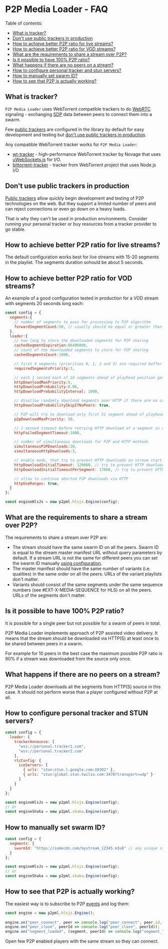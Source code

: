 # P2P Media Loader - FAQ

Table of contents:
- [What is tracker?](#what-is-tracker)
- [Don't use public trackers in production](#dont-use-public-trackers-in-production)
- [How to achieve better P2P ratio for live streams?](#how-to-achieve-better-p2p-ratio-for-live-streams)
- [How to achieve better P2P ratio for VOD streams?](#how-to-achieve-better-p2p-ratio-for-vod-streams)
- [What are the requirements to share a stream over P2P?](#what-are-the-requirements-to-share-a-stream-over-p2p)
- [Is it possible to have 100% P2P ratio?](#is-it-possible-to-have-100-p2p-ratio)
- [What happens if there are no peers on a stream?](#what-happens-if-there-are-no-peers-on-a-stream)
- [How to configure personal tracker and stun servers?](#how-to-configure-personal-tracker-and-stun-servers)
- [How to manually set swarm ID?](#how-to-manually-set-swarm-id)
- [How to see that P2P is actually working?](#how-to-see-that-p2p-is-actually-working)

## What is tracker?

`P2P Media Loader` uses WebTorrent compatible trackers to do [WebRTC](https://en.wikipedia.org/wiki/WebRTC) signaling - exchanging [SDP](https://en.wikipedia.org/wiki/Session_Description_Protocol) data between peers to connect them into a swarm.

Few [public trackers](https://openwebtorrent.com/) are configured in the library by default for easy development and testing but [don't use public trackers in production](#dont-use-public-trackers-in-production).

Any compatible WebTorrent tracker works for `P2P Media Loader`:
- [wt-tracker](https://github.com/Novage/wt-tracker) - high-performance WebTorrent tracker by Novage that uses [uWebSockets.js](https://github.com/uNetworking/uWebSockets.js) for I/O.
- [bittorrent-tracker](https://github.com/webtorrent/bittorrent-tracker) - tracker from WebTorrent project that uses Node.js I/O

## Don't use public trackers in production

[Public trackers](https://openwebtorrent.com/) allow quickly begin development and testing of P2P technologies on the web.
But they support a limited number of peers and can reject connections or even go down on a heavy loads.

That is why they can't be used in production environments. Consider running your personal tracker or buy resources from a tracker provider to go stable.

## How to achieve better P2P ratio for live streams?

The default configuration works best for live streams with 15-20 segments in the playlist. The segments duration sohould be about 5 seconds.

## How to achieve better P2P ratio for VOD streams?

An example of a good configuration tested in production for a VOD stream with segments 20 seconds long each:

```javascript
const config = {
  segments:{
    // number of segments to pass for processing to P2P algorithm
    forwardSegmentCount:50, // usually should be equal or greater than p2pDownloadMaxPriority and httpDownloadMaxPriority
  },
  loader:{
    // how long to store the downloaded segments for P2P sharing
    cachedSegmentExpiration:86400000,
    // count of the downloaded segments to store for P2P sharing
    cachedSegmentsCount:1000,

    // first 4 segments (priorities 0, 1, 2 and 3) are required buffer for stable playback
    requiredSegmentsPriority:3,

    // each 1 second each of 10 segments ahead of playhead position gets 6% probability for random HTTP download
    httpDownloadMaxPriority:9,
    httpDownloadProbability:0.06,
    httpDownloadProbabilityInterval: 1000,

    // disallow randomly download segments over HTTP if there are no connected peers
    httpDownloadProbabilitySkipIfNoPeers: true,

    // P2P will try to download only first 51 segment ahead of playhead position
    p2pDownloadMaxPriority: 50,

    // 1 second timeout before retrying HTTP download of a segment in case of an error
    httpFailedSegmentTimeout:1000,

    // number of simultaneous downloads for P2P and HTTP methods
    simultaneousP2PDownloads:20,
    simultaneousHttpDownloads:3,

    // enable mode, that try to prevent HTTP downloads on stream start-up
    httpDownloadInitialTimeout: 120000, // try to prevent HTTP downloads during first 2 minutes
    httpDownloadInitialTimeoutPerSegment: 17000, // try to prevent HTTP download per segment during first 17 seconds

    // allow to continue aborted P2P downloads via HTTP
    httpUseRanges: true,
  }
};

const engineHlsJs = new p2pml.hlsjs.Engine(config);
```

## What are the requirements to share a stream over P2P?

The requirements to share a stream over P2P are:
- The stream should have the same swarm ID on all the peers. Swarm ID is equal to the stream master manifest URL without query parameters by default. If a stream URL is not the same for different peers you can set the swarm ID manually [using configuration](#how-to-manually-set-swarm-id).
- The master manifest should have the same number of variants (i.e. qualities) in the same order on all the peers. URLs of the variant playlists don't matter.
- Variants should consist of the same segments under the same sequence numbers (see #EXT-X-MEDIA-SEQUENCE for HLS) on all the peers. URLs of the segments don't matter.

## Is it possible to have 100% P2P ratio?

It is possible for a single peer but not possible for a swarm of peers in total.

P2P Media Loader implements approach of P2P assisted video delivery. It means that the stream should be downloaded via HTTP(S) at least once to be shared between peers in a swarm.

For example for 10 peers in the best case the maximum possible P2P ratio is 90% if a stream was downloaded from the source only once.


## What happens if there are no peers on a stream?

P2P Media Loader downloads all the segments from HTTP(S) source in this case. It should not perform worse than a player configured without P2P at all.

## How to configure personal tracker and STUN servers?

```javascript
const config = {
  loader: {
    trackerAnnounce: [
      "wss://personal.tracker1.com",
      "wss://personal.tracker2.com"
    ],
    rtcConfig: {
      iceServers: [
        { urls: "stun:stun.l.google.com:19302" },
        { urls: "stun:global.stun.twilio.com:3478?transport=udp" }
      ]
    }
  }
};

const engineHlsJs = new p2pml.hlsjs.Engine(config);
// or
const engineShaka = new p2pml.shaka.Engine(config);
```
## How to manually set swarm ID?

```javascript
const config = {
  segments: {
    swarmId: "https://somecdn.com/mystream_12345.m3u8" // any unique string
  }
};

const engineHlsJs = new p2pml.hlsjs.Engine(config);
// or
const engineShaka = new p2pml.shaka.Engine(config);
```
## How to see that P2P is actually working?

The easiest way is to subscribe to P2P [events](https://github.com/Novage/p2p-media-loader/tree/master/p2p-media-loader-core#loaderoneventssegmentloaded-function-segment-peerid-) and log them:

```javascript
const engine = new p2pml.hlsjs.Engine();
  
engine.on("peer_connect", peer => console.log("peer_connect", peer.id, peer.remoteAddress));
engine.on("peer_close", peerId => console.log("peer_close", peerId));
engine.on("segment_loaded", (segment, peerId) => console.log("segment_loaded from", peerId ? `peer ${peerId}` : "HTTP", segment.url));
```

Open few P2P enabled players with the same stream so they can connect.
